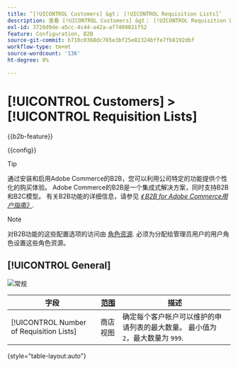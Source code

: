 ```yaml
---
title: ’[!UICONTROL Customers] &gt； [!UICONTROL Requisition Lists]’
description: 查看 [!UICONTROL Customers] &gt； [!UICONTROL Requisition Lists] 商务管理员页面。
exl-id: 3720d9de-a5cc-4c44-a42a-af7409021f52
feature: Configuration, B2B
source-git-commit: b710c0368dc765e3bf25e82324bffe7fb8192dbf
workflow-type: tm+mt
source-wordcount: '136'
ht-degree: 0%

---
```


# [!UICONTROL Customers] > [!UICONTROL Requisition Lists]

{{b2b-feature}}

{{config}}

>[!TIP]
>
>通过安装和启用Adobe Commerce的B2B，您可以利用公司特定的功能提供个性化的购买体验。 Adobe Commerce的B2B是一个集成式解决方案，同时支持B2B和B2C模型。 有关B2B功能的详细信息，请参见 [_《 B2B for Adobe Commerce用户指南》_](https://experienceleague.adobe.com/docs/commerce-admin/b2b/introduction.html).

>[!NOTE]
>
>对B2B功能的这些配置选项的访问由 [角色资源](../../systems/permissions-user-roles.md#role-resources). 必须为分配给管理员用户的用户角色设置这些角色资源。

## [!UICONTROL General]

![常规](./assets/requisition-lists-general.png)<!-- zoom -->

<!-- General](https://docs.magento.com/user-guide/stores/b2b-configure-requisition-lists.html) -->

| 字段 | [范围](../../getting-started/websites-stores-views.md#scope-settings) | 描述 |
|--- |--- |--- |
| [!UICONTROL Number of Requisition Lists] | 商店视图 | 确定每个客户帐户可以维护的申请列表的最大数量。 最小值为 `2`，最大数量为 `999`. |

{style="table-layout:auto"}
